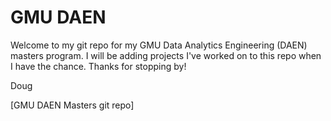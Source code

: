 # GMU DAEN

Welcome to my git repo for my GMU Data Analytics Engineering (DAEN) masters program.  I will be adding projects I've worked on to this repo when I have the chance.
Thanks for stopping by!

Doug

[GMU DAEN Masters git repo]
